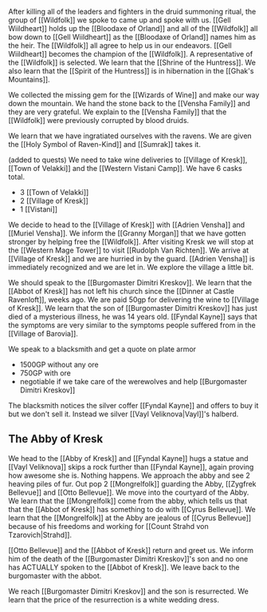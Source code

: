 After killing all of the leaders and fighters in the druid summoning ritual, the group of [[Wildfolk]] we spoke to came up and spoke with us. [[Gell Wiildheart]] holds up the [[Bloodaxe of Orland]] and all of the [[Wildfolk]] all bow down to [[Gell Wiildheart]] as the [[Bloodaxe of Orland]] names him as the heir. The [[Wildfolk]] all agree to help us in our endeavors. [[Gell Wiildheart]] becomes the champion of the [[Wildfolk]]. A representative of the [[Wildfolk]] is selected. We learn that the [[Shrine of the Huntress]]. We also learn that the [[Spirit of the Huntress]] is in hibernation in the [[Ghak's Mountains]].

We collected the missing gem for the [[Wizards of Wine]] and make our way down the mountain. We hand the stone back to the [[Vensha Family]] and they are very grateful. We explain to the [[Vensha Family]] that the [[Wildfolk]] were previously corrupted by blood druids.

We learn that we have ingratiated ourselves with the ravens. We are given the [[Holy Symbol of Raven-Kind]] and [[Sumrak]] takes it.

(added to quests)
We need to take wine deliveries to [[Village of Kresk]], [[Town of Velakki]] and the [[Western Vistani Camp]]. We have 6 casks total.
- 3 [[Town of Velakki]]
- 2 [[Village of Kresk]]
- 1 [[Vistani]]

We decide to head to the [[Village of Kresk]] with [[Adrien Vensha]] and [[Muriel Vensha]]. We inform the [[Granny Morgan]] that we have gotten stronger by helping free the [[Wildfolk]]. After visiting Kresk we will stop at the [[Western Mage Tower]] to visit [[Rudolph Van Richten]]. We arrive at [[Village of Kresk]] and we are hurried in by the guard. [[Adrien Vensha]] is immediately recognized and we are let in. We explore the village a little bit.

We should speak to the [[Burgomaster Dimitri Kreskov]]. We learn that the [[Abbot of Kresk]] has not left his church since the [[Dinner at Castle Ravenloft]], weeks ago.
We are paid 50gp for delivering the wine to [[Village of Kresk]]. We learn that the son of [[Burgomaster Dimitri Kreskov]] has just died of a mysterious illness, he was 14 years old. [[Fyndal Kayne]] says that the symptoms are very similar to the symptoms people suffered from in the [[Village of Barovia]].

We speak to a blacksmith and get a quote on plate armor
- 1500GP without any ore
- 750GP with ore
- negotiable if we take care of the werewolves and help [[Burgomaster Dimitri Kreskov]]

The blacksmith notices the silver coffer [[Fyndal Kayne]] and offers to buy it but we don't sell it. Instead we silver [[Vayl Veliknova|Vayl]]'s halberd.

## The Abby of Kresk

We head to the [[Abby of Kresk]] and [[Fyndal Kayne]] hugs a statue and [[Vayl Veliknova]] skips a rock further than [[Fyndal Kayne]], again proving how awesome she is. Nothing happens. We approach the abby and see 2 heaving piles of fur. Out pop 2 [[Mongrelfolk]] guarding the Abby, [[Zygfrek Bellevue]] and [[Otto Bellevue]]. We move into the courtyard of the Abby. We learn that the [[Mongrelfolk]] come from the abby, which tells us that that the [[Abbot of Kresk]] has something to do with [[Cyrus Bellevue]]. We learn that the [[Mongrelfolk]] at the Abby are jealous of [[Cyrus Bellevue]] because of his freedoms and working for [[Count Strahd von Tzarovich|Strahd]].

[[Otto Bellevue]] and the [[Abbot of Kresk]] return and greet us. We inform him of the death of the [[Burgomaster Dimitri Kreskov]]'s son and no one has ACTUALLY spoken to the [[Abbot of Kresk]]. We leave back to the burgomaster with the abbot.

We reach [[Burgomaster Dimitri Kreskov]] and the son is resurrected. We learn that the price of the resurrection is a white wedding dress.